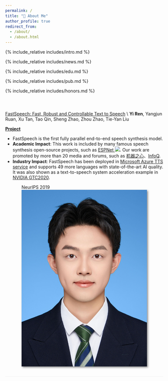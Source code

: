 ```yaml
---
permalink: /
title: "🐣 About Me"
author_profile: true
redirect_from: 
  - /about/
  - /about.html
---
```


<!-- 想要在markdown里引入markdown文件就用以下语法 -->

<span class='anchor' id='about-me'></span>
{% include_relative includes/intro.md %}

{% include_relative includes/news.md %}

{% include_relative includes/edu.md %}

{% include_relative includes/pub.md %}

{% include_relative includes/honors.md %}

<div class='paper-box'><div class='paper-box-image'><div><div class="badge">NeurIPS 2019</div><img src='images/profile.png' alt="sym" width="100%"></div></div>
<div class='paper-box-text' markdown="1">

[FastSpeech: Fast, Robust and Controllable Text to Speech](https://papers.nips.cc/paper/8580-fastspeech-fast-robust-and-controllable-text-to-speech.pdf) \\
**Yi Ren**, Yangjun Ruan, Xu Tan, Tao Qin, Sheng Zhao, Zhou Zhao, Tie-Yan Liu

[**Project**](https://speechresearch.github.io/fastspeech/) <strong><span class='show_paper_citations' data='4FA6C0AAAAAJ:qjMakFHDy7sC'></span></strong>

- FastSpeech is the first fully parallel end-to-end speech synthesis model.
- **Academic Impact**: This work is included by many famous speech synthesis open-source projects, such as [ESPNet ![](https://img.shields.io/github/stars/espnet/espnet?style=social)](https://github.com/espnet/espnet). Our work are promoted by more than 20 media and forums, such as [机器之心](https://mp.weixin.qq.com/s/UkFadiUBy-Ymn-zhJ95JcQ)、[InfoQ](https://www.infoq.cn/article/tvy7hnin8bjvlm6g0myu).
- **Industry Impact**: FastSpeech has been deployed in [Microsoft Azure TTS service](https://techcommunity.microsoft.com/t5/azure-ai/neural-text-to-speech-extends-support-to-15-more-languages-with/ba-p/1505911) and supports 49 more languages with state-of-the-art AI quality. It was also shown as a text-to-speech system acceleration example in [NVIDIA GTC2020](https://resources.nvidia.com/events/GTC2020s21420).

<style>

.paper-box {
    display: flex;
    justify-content: left;
    align-items: center;
    flex-direction: row;
    flex-wrap: wrap;
    border-bottom: 1px #efefef solid;
    padding: 2em 0 2em 0;
}
    
.paper-box-image{
        justify-content: center;
        display: flex;
        width: 100%;
        order: 2;
        img {
            max-width: 400px;
            box-shadow: 3px 3px 6px #888;
            object-fit: cover;
        }
}
    
.paper-box-text{
    max-width: 100%;
    order: 1;
}
    
@include breakpoint($medium) {
    .paper-box-image{
        justify-content: left;
        min-width: 200px;
        max-width: 40%;
        order: 1;
}
    
.paper-box-text{
    justify-content: left;
    padding-left: 2em;
    max-width: 60%;
    order: 2;
}

$scroll_offset : 2em;
h1:before, .anchor:before { 
    content: ''; 
    display: block; 
    position: relative; 
    width: 0; 
    height: $scroll_offset; 
    margin-top: -$scroll_offset;
}

.badge {
    padding-left: 1rem;
    padding-right: 1rem;
    position: absolute;
    margin-top: .5em;
    margin-left: -.5em;
    color: white;
    background-color: #00369f;
    font-size: .8em;
}
</style>

</div>
</div>
